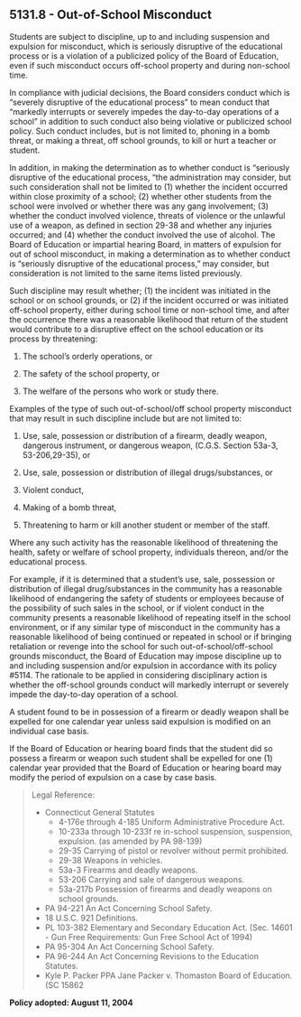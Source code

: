 ## 5131.8 - Out-of-School Misconduct

Students are subject to discipline, up to and including suspension and expulsion for misconduct, which is seriously disruptive of the educational process or is a violation of a publicized policy of the Board of Education, even if such misconduct occurs off-school property and during non-school time.

In compliance with judicial decisions, the Board considers conduct which is “severely disruptive of the educational process” to mean conduct that “markedly interrupts or severely impedes the day-to-day operations of a school” in addition to such conduct also being violative or publicized school policy. Such conduct includes, but is not limited to, phoning in a bomb threat, or making a threat, off school grounds, to kill or hurt a teacher or student.

In addition, in making the determination as to whether conduct is “seriously disruptive of the educational process, “the administration may consider, but such consideration shall not be limited to (1) whether the incident occurred within close proximity of a school; (2) whether other students from the school were involved or whether there was any gang involvement; (3) whether the conduct involved violence, threats of violence or the unlawful use of a weapon, as defined in section 29-38 and whether any injuries occurred; and (4) whether the conduct involved the use of alcohol. The Board of Education or impartial hearing Board, in matters of expulsion for out of school misconduct, in making a determination as to whether conduct is “seriously disruptive of the educational process,” may consider, but consideration is not limited to the same items listed previously.

Such discipline may result whether; (1) the incident was initiated in the school or on school grounds, or (2) if the incident occurred or was initiated off-school property, either during school time or non-school time, and after the occurrence there was a reasonable likelihood that return of the student would contribute to a disruptive effect on the school education or its process by threatening:

1.  The school’s orderly operations, or

2.  The safety of the school property, or

3.  The welfare of the persons who work or study there.

Examples of the type of such out-of-school/off school property misconduct that may result in such discipline include but are not limited to:

1.  Use, sale, possession or distribution of a firearm, deadly weapon, dangerous instrument, or dangerous weapon, (C.G.S. Section 53a-3, 53-206,29-35), or

2.  Use, sale, possession or distribution of illegal drugs/substances, or

3.  Violent conduct,

4.  Making of a bomb threat,

5.  Threatening to harm or kill another student or member of the staff.

Where any such activity has the reasonable likelihood of threatening the health, safety or welfare of school property, individuals thereon, and/or the educational process.

For example, if it is determined that a student’s use, sale, possession or distribution of illegal drug/substances in the community has a reasonable likelihood of endangering the safety of students or employees because of the possibility of such sales in the school, or if violent conduct in the community presents a reasonable likelihood of repeating itself in the school environment, or if any similar type of misconduct in the community has a reasonable likelihood of being continued or repeated in school or if bringing retaliation or revenge into the school for such out-of-school/off-school grounds misconduct, the Board of Education may impose discipline up to and including suspension and/or expulsion in accordance with its policy #5114. The rationale to be applied in considering disciplinary action is whether the off-school grounds conduct will markedly interrupt or severely impede the day-to-day operation of a school.

A student found to be in possession of a firearm or deadly weapon shall be expelled for one calendar year unless said expulsion is modified on an individual case basis.

If the Board of Education or hearing board finds that the student did so possess a firearm or weapon such student shall be expelled for one (1) calendar year provided that the Board of Education or hearing board may modify the period of expulsion on a case by case basis.

> Legal Reference: 
> 
> * Connecticut General Statutes
>   * 4-176e through 4-185 Uniform Administrative Procedure Act.
>   * 10-233a through 10-233f re in-school suspension, suspension, expulsion. (as amended by PA 98-139)
>   * 29-35 Carrying of pistol or revolver without permit prohibited.
>   * 29-38 Weapons in vehicles.
>   * 53a-3 Firearms and deadly weapons.
>   * 53-206 Carrying and sale of dangerous weapons.
>   * 53a-217b Possession of firearms and deadly weapons on school grounds.
> * PA 94-221 An Act Concerning School Safety.
> * 18 U.S.C. 921 Definitions.
> * PL 103-382 Elementary and Secondary Education Act. (Sec. 14601 - Gun Free Requirements: Gun Free School Act of 1994)
> * PA 95-304 An Act Concerning School Safety.
> * PA 96-244 An Act Concerning Revisions to the Education Statutes.
> * Kyle P. Packer PPA Jane Packer v. Thomaston Board of Education. (SC 15862

**Policy adopted:  August 11, 2004**

